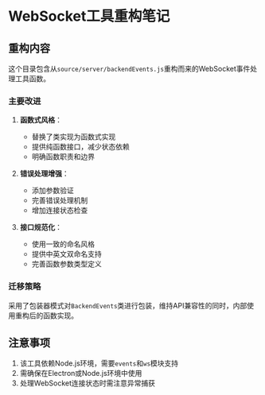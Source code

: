 # WebSocket工具重构笔记

## 重构内容

这个目录包含从`source/server/backendEvents.js`重构而来的WebSocket事件处理工具函数。

### 主要改进

1. **函数式风格**：
   - 替换了类实现为函数式实现
   - 提供纯函数接口，减少状态依赖
   - 明确函数职责和边界

2. **错误处理增强**：
   - 添加参数验证
   - 完善错误处理机制
   - 增加连接状态检查

3. **接口规范化**：
   - 使用一致的命名风格
   - 提供中英文双命名支持
   - 完善函数参数类型定义

### 迁移策略

采用了包装器模式对`BackendEvents`类进行包装，维持API兼容性的同时，内部使用重构后的函数实现。

## 注意事项

1. 该工具依赖Node.js环境，需要`events`和`ws`模块支持
2. 需确保在Electron或Node.js环境中使用
3. 处理WebSocket连接状态时需注意异常捕获 